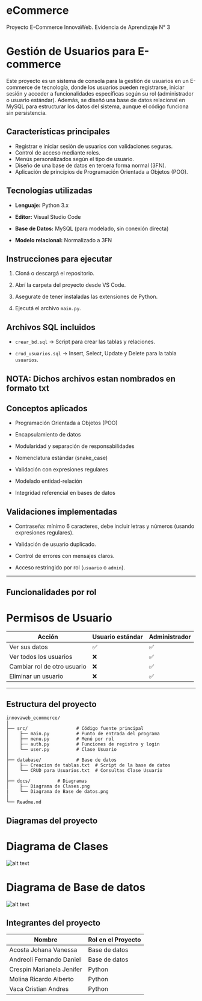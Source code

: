 # eCommerce
Proyecto E-Commerce InnovaWeb. Evidencia de Aprendizaje N° 3

# Gestión de Usuarios para E-commerce

Este proyecto es un sistema de consola para la gestión de usuarios en un E-commerce de tecnología, donde los usuarios pueden registrarse, iniciar sesión y acceder a funcionalidades específicas según su rol (administrador o usuario estándar). Además, se diseñó una base de datos relacional en MySQL para estructurar los datos del sistema, aunque el código funciona sin persistencia.

## Características principales

- Registrar e iniciar sesión de usuarios con validaciones seguras.
- Control de acceso mediante roles.
- Menús personalizados según el tipo de usuario.
- Diseño de una base de datos en tercera forma normal (3FN).
- Aplicación de principios de Programación Orientada a Objetos (POO).

##  Tecnologías utilizadas

- **Lenguaje:** Python 3.x

- **Editor:** Visual Studio Code

- **Base de Datos:** MySQL (para modelado, sin conexión directa)

- **Modelo relacional:** Normalizado a 3FN

## Instrucciones para ejecutar

1. Cloná o descargá el repositorio.

2. Abrí la carpeta del proyecto desde VS Code.

3. Asegurate de tener instaladas las extensiones de Python.

4. Ejecutá el archivo `main.py`.

##  Archivos SQL incluidos

- `crear_bd.sql` → Script para crear las tablas y relaciones.

- `crud_usuarios.sql` → Insert, Select, Update y Delete para la tabla `usuarios`.

NOTA: Dichos archivos estan nombrados en formato txt
---

##  Conceptos aplicados

- Programación Orientada a Objetos (POO)

- Encapsulamiento de datos

- Modularidad y separación de responsabilidades

- Nomenclatura estándar (snake_case)

- Validación con expresiones regulares

- Modelado entidad-relación

- Integridad referencial en bases de datos


##  Validaciones implementadas

- Contraseña: mínimo 6 caracteres, debe incluir letras y números (usando expresiones regulares).

- Validación de usuario duplicado.

- Control de errores con mensajes claros.

- Acceso restringido por rol (`usuario` o `admin`).

---

##  Funcionalidades por rol

# Permisos de Usuario

| Acción                     | Usuario estándar | Administrador |
|----------------------------|------------------|---------------|
| Ver sus datos              | ✅               | ✅            |
| Ver todos los usuarios     | ❌               | ✅            |
| Cambiar rol de otro usuario| ❌               | ✅            |
| Eliminar un usuario        | ❌               | ✅            |
---

## Estructura del proyecto

```
innovaweb_ecommerce/
│
├── src/                  # Código fuente principal
│    ├── main.py          # Punto de entrada del programa  
│    ├── menu.py          # Menú por rol
│    ├── auth.py          # Funciones de registro y login
│    └── user.py          # Clase Usuario
│
├── database/             # Base de datos
│    ├── Creacion de tablas.txt  # Script de la base de datos
│    └── CRUD para Usuarios.txt  # Consultas Clase Usuario
│
├── docs/          # Diagramas
│    ├── Diagrama de Clases.png  
|    └── Diagrama de Base de datos.png
│
└── Readme.md       
```

## Diagramas del proyecto

# Diagrama de Clases
![alt text](/images/[![deepseek-mermaid-20250608-c5460a.png](https://i.postimg.cc/xCBTD9JS/deepseek-mermaid-20250608-c5460a.png)](https://postimg.cc/YGfwQKzX))

# Diagrama de Base de datos
![alt text](/images/[![diagrama-bd-relacional-cardinal.png](https://i.postimg.cc/DfrLdzSG/diagrama-bd-relacional-cardinal.png)](https://postimg.cc/9zfDcCtX))

## Integrantes del proyecto

| Nombre | Rol en el Proyecto |
|------|-----|
| Acosta Johana Vanessa | Base de datos |
| Andreoli Fernando Daniel | Base de datos |
| Crespin Marianela Jenifer | Python |
| Molina Ricardo Alberto | Python |
| Vaca Cristian Andres | Python |
